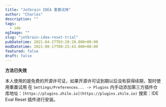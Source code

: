 ```yaml
---
title: "Jetbrain IDEA 重置试用"
author: "Charles"
description: ""
tags:
  - ide
ogImage: ""
slug: "jetbrain-idea-reset-trial"
pubDatetime: 2021-04-27T03:20:28.000+08:00
modDatetime: 2021-08-17T08:25:43.000+08:00
featured: false
draft: false
---
```


**方法已失效**

本人使用的是免费的开源许可证，如果开源许可证到期以后没有获得续期，暂时使用重置试用
在 `Settings/Preferences... -> Plugins` 内手动添加第三方插件仓库地址：`[https://plugins.zhile.io](https://plugins.zhile.io)` 搜索：IDE Eval Reset 插件进行安装。
